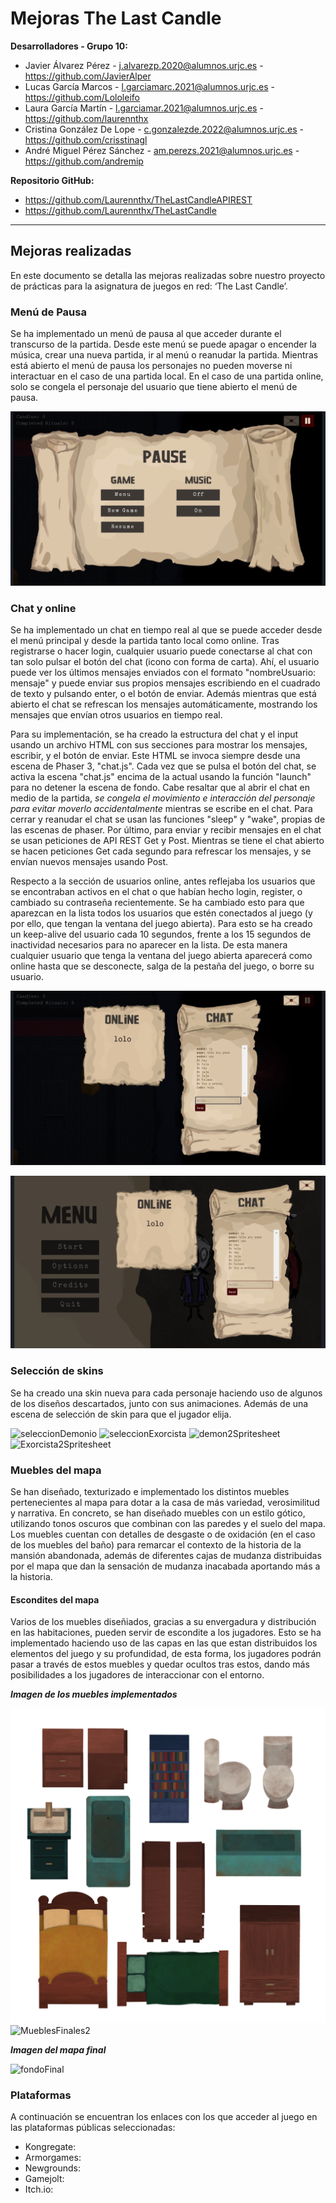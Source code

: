 # Mejoras The Last Candle

**Desarrolladores - Grupo 10:**
- Javier Álvarez Pérez - j.alvarezp.2020@alumnos.urjc.es - https://github.com/JavierAlper
- Lucas García Marcos - l.garciamarc.2021@alumnos.urjc.es - https://github.com/Lololeifo
- Laura García Martín - l.garciamar.2021@alumnos.urjc.es - https://github.com/laurennthx 
- Cristina González De Lope - c.gonzalezde.2022@alumnos.urjc.es - https://github.com/crisstinagl
- André Miguel Pérez Sánchez - am.perezs.2021@alumnos.urjc.es - https://github.com/andremip

**Repositorio GitHub:**
- https://github.com/Laurennthx/TheLastCandleAPIREST
- https://github.com/Laurennthx/TheLastCandle

---

## Mejoras realizadas
En este documento se detalla las mejoras realizadas sobre nuestro proyecto de prácticas para la asignatura de juegos en red: ‘The Last Candle’.

### Menú de Pausa
Se ha implementado un menú de pausa al que acceder durante el transcurso de la partida. Desde este menú se puede apagar o encender la música, crear una nueva partida, ir al menú o reanudar la partida. Mientras está abierto el menú de pausa los personajes no pueden moverse ni interactuar en el caso de una partida local. En el caso de una partida online, solo se congela el personaje del usuario que tiene abierto el menú de pausa.

![menuPausa](imagenesGDD/MenuPausa.png)

### Chat y online
Se ha implementado un chat en tiempo real al que se puede acceder desde el menú principal y desde la partida tanto local como online. Tras registrarse o hacer login, cualquier usuario puede conectarse al chat con tan solo pulsar el botón del chat (icono con forma de carta). Ahí, el usuario puede ver los últimos mensajes enviados con el formato "nombreUsuario: mensaje" y puede enviar sus propios mensajes escribiendo en el cuadrado de texto y pulsando enter, o el botón de enviar. Además mientras que está abierto el chat se refrescan los mensajes automáticamente, mostrando los mensajes que envían otros usuarios en tiempo real.

Para su implementación, se ha creado la estructura del chat y el input usando un archivo HTML con sus secciones para mostrar los mensajes, escribir, y el botón de enviar. Este HTML se invoca siempre desde una escena de Phaser 3, "chat.js". Cada vez que se pulsa el botón del chat, se activa la escena "chat.js" encima de la actual usando la función "launch" para no detener la escena de fondo. Cabe resaltar que al abrir el chat en medio de la partida, *se congela el movimiento e interacción del personaje para evitar moverlo accidentalmente* mientras se escribe en el chat. Para cerrar y reanudar el chat se usan las funciones "sleep" y "wake", propias de las escenas de phaser. Por último, para enviar y recibir mensajes en el chat se usan peticiones de API REST Get y Post. Mientras se tiene el chat abierto se hacen peticiones Get cada segundo para refrescar los mensajes, y se envían nuevos mensajes usando Post.

Respecto a la sección de usuarios online, antes reflejaba los usuarios que se encontraban activos en el chat o que habían hecho login, register, o cambiado su contraseña recientemente. Se ha cambiado esto para que aparezcan en la lista todos los usuarios que estén conectados al juego (y por ello, que tengan la ventana del juego abierta). Para esto se ha creado un keep-alive del usuario cada 10 segundos, frente a los 15 segundos de inactividad necesarios para no aparecer en la lista. De esta manera cualquier usuario que tenga la ventana del juego abierta aparecerá como online hasta que se desconecte, salga de la pestaña del juego, o borre su usuario.

![chatMenu](imagenesGDD/ChatJuego.png)

![chatJuego](imagenesGDD/ChatMenuPrincipal.png)

### Selección de skins
Se ha creado una skin nueva para cada personaje haciendo uso de algunos de los diseños descartados, junto con sus animaciones. Además de una escena de selección de skin para que el jugador elija. 

![seleccionDemonio](https://github.com/user-attachments/assets/d43de35c-a916-4937-b8cd-8cfb0449c0d9)
![seleccionExorcista](https://github.com/user-attachments/assets/9f1c4ea3-1eab-4f89-ae5e-276eefdf5fbd)
![demon2Spritesheet](https://github.com/user-attachments/assets/3c8c8ff1-3280-4351-abfd-74ce31f09e5f)
![Exorcista2Spritesheet](https://github.com/user-attachments/assets/f028f648-fa6b-4367-b6d4-2465aacb7998)

### Muebles del mapa
Se han diseñado, texturizado e implementado los distintos muebles pertenecientes al mapa para dotar a la casa de más variedad, verosimilitud y narrativa. En concreto, se han diseñado muebles con un estilo gótico, utilizando tonos oscuros que combinan con las paredes y el suelo del mapa. Los muebles cuentan con detalles de desgaste o de oxidación (en el caso de los muebles del baño) para remarcar el contexto de la historia de la mansión abandonada, además de diferentes cajas de mudanza distribuidas por el mapa que dan la sensación de mudanza inacabada aportando más a la historia.

#### Escondites del mapa
Varios de los muebles diseñiados, gracias a su envergadura y distribución en las habitaciones, pueden servir de escondite a los jugadores. Esto se ha implementado haciendo uso de las capas en las que estan distribuidos los elementos del juego y su profundidad, de esta forma, los jugadores podrán pasar a través de estos muebles y quedar ocultos tras estos, dando más posibilidades a los jugadores de interaccionar con el entorno.

***Imagen de los muebles implementados***
 
 ![MueblesFInales1](imagenesGDD/MueblesFinales1.png)
 ![MueblesFinales2](https://github.com/user-attachments/assets/7d27d50b-cb04-478c-8eb2-5f82f6985614)

 ***Imagen del mapa final***

 ![fondoFinal](https://github.com/user-attachments/assets/5ab3e5a4-d41e-4d31-8819-736795e4b4af)

### Plataformas
A continuación se encuentran los enlaces con los que acceder al juego en las plataformas públicas seleccionadas:

- Kongregate: 
- Armorgames:
- Newgrounds:
- Gamejolt:
- Itch.io: 
